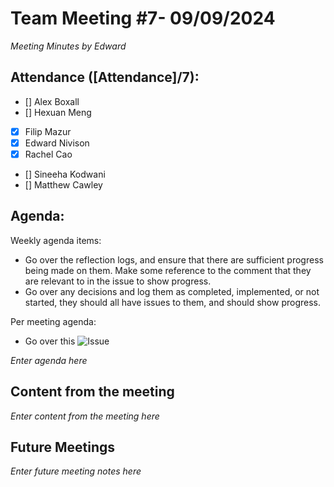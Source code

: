 # Team Meeting #7- 09/09/2024

*Meeting Minutes by Edward*

## Attendance ([Attendance]/7):

- [] Alex Boxall
- [] Hexuan Meng
- [X] Filip Mazur
- [X] Edward Nivison
- [X] Rachel Cao
- [] Sineeha Kodwani
- [] Matthew Cawley

## Agenda:

Weekly agenda items:
- Go over the reflection logs, and ensure that there are sufficient progress being made on them. Make some reference to the comment that they are relevant to in the issue to show progress.
- Go over any decisions and log them as completed, implemented, or not started, they should all have issues to them, and should show progress.

Per meeting agenda:

- Go over this ![Issue](https://github.com/mazfil/lab-allocator/issues/116)

*Enter agenda here*

## Content from the meeting

*Enter content from the meeting here*

## Future Meetings

*Enter future meeting notes here*
